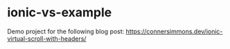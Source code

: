 # ionic-vs-example

Demo project for the following blog post:
https://connersimmons.dev/ionic-virtual-scroll-with-headers/
